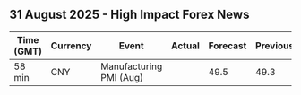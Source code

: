 ## 31 August 2025 - High Impact Forex News

| Time (GMT) | Currency | Event | Actual | Forecast | Previous |
|------|----------|-------|--------|----------|----------|
| 58 min | CNY | Manufacturing PMI (Aug) |  | 49.5 | 49.3 |
